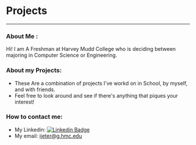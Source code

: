 # Projects
---
### About Me :
Hi! I am A Freshman at Harvey Mudd College who is deciding between majoring in Computer Science or Engineering.

### About my Projects:
- These Are a combination of projects I've workd on in School, by myself, and with friends.
- Feel free to look around and see if there's anything that piques your interest!

### How to contact me:
- My Linkedin: [![Linkedin Badge](https://img.shields.io/badge/-kakbar-blue?style=flat&logo=Linkedin&logoColor=white)](https://www.linkedin.com/in/isaiah-jeter-abb947176/)
- My email: ijeter@g.hmc.edu
